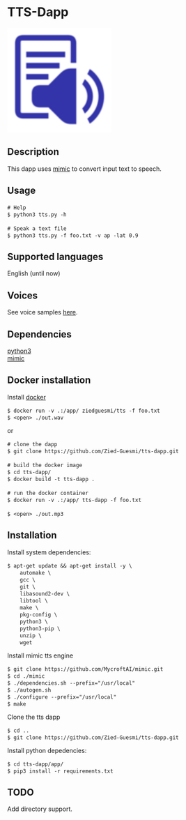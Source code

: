 # TTS-Dapp

![dapp logo](./logo.svg)


## Description
This dapp uses [mimic](https://github.com/MycroftAI/mimic) to convert input text to speech.  

## Usage
    # Help
    $ python3 tts.py -h

    # Speak a text file
    $ python3 tts.py -f foo.txt -v ap -lat 0.9

## Supported languages
English (until now)

## Voices
See voice samples [here](https://github.com/Zied-Guesmi/tts-dapp.git).

## Dependencies
[python3](https://www.python.org/)  
[mimic](https://github.com/MycroftAI/mimic)  

## Docker installation
Install [docker](https://docs.docker.com/install/)

    $ docker run -v .:/app/ ziedguesmi/tts -f foo.txt
    $ <open> ./out.wav

or

    # clone the dapp
    $ git clone https://github.com/Zied-Guesmi/tts-dapp.git

    # build the docker image
    $ cd tts-dapp/
    $ docker build -t tts-dapp .

    # run the docker container
    $ docker run -v .:/app/ tts-dapp -f foo.txt

    $ <open> ./out.mp3

## Installation
Install system dependencies:

    $ apt-get update && apt-get install -y \
        automake \
        gcc \
        git \
        libasound2-dev \
        libtool \
        make \
        pkg-config \
        python3 \
        python3-pip \
        unzip \
        wget

Install mimic tts engine

    $ git clone https://github.com/MycroftAI/mimic.git
    $ cd ./mimic
    $ ./dependencies.sh --prefix="/usr/local"
    $ ./autogen.sh
    $ ./configure --prefix="/usr/local"
    $ make

Clone the tts dapp

    $ cd ..
    $ git clone https://github.com/Zied-Guesmi/tts-dapp.git


Install python depedencies:

    $ cd tts-dapp/app/
    $ pip3 install -r requirements.txt


## TODO
Add directory support.